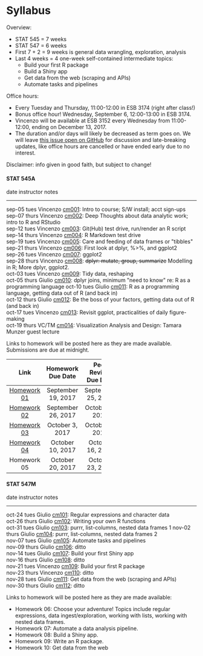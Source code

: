 # Syllabus



Overview:

  * STAT 545 = 7 weeks
  * STAT 547 = 6 weeks
  * First 7 + 2 = 9 weeks is general data wrangling, exploration, analysis
  * Last 4 weeks = 4 one-week self-contained intermediate topics:
    - Build your first R package
    - Build a Shiny app
    - Get data from the web (scraping and APIs)
    - Automate tasks and pipelines

Office hours:

  * Every Tuesday and Thursday, 11:00-12:00 in ESB 3174 (right after class!)
  * Bonus office hour! Wednesday, September 6, 12:00-13:00 in ESB 3174.
  * Vincenzo will be available at ESB 3152 every Wednesday from 11:00-12:00, ending on December 13, 2017.
  * The duration and/or days will likely be decreased as term goes on. We will leave [this issue open on GitHub](https://github.com/STAT545-UBC/Discussion/issues/495) for discussion and late-breaking updates, like office hours are cancelled or have ended early due to no interest.


Disclaimer: info given in good faith, but subject to change!

<!-- unholy hack to make following two tables less wide and the same wide -->
<style type="text/css">
table {
   max-width: 50%;
}
</style>

#### STAT 545A


date           instructor  notes                                                                                                                   
-------------  ----------  ------------------------------------------------------------------------------------------------------------------------
sep-05 tues    Vincenzo    <a href="cm001_course-intro-sw-install-account-signup.html">cm001</a>: Intro to course; S/W install; acct sign-ups      
sep-07 thurs   Vincenzo    <a href="cm002_r-rstudio-intro.html">cm002</a>: Deep Thoughts about data analytic work; intro to R and RStudio          
sep-12 tues    Vincenzo    <a href="cm003_render-git-github-test-drive.html">cm003</a>: Git(Hub) test drive, run/render an R script                
sep-14 thurs   Vincenzo    <a href="cm004_claim-repo-test-drive-rmd.html">cm004</a>: R Markdown test drive                                         
sep-19 tues    Vincenzo    <a href="cm005_tidyverse-tibbles.html">cm005</a>: Care and feeding of data frames or "tibbles"                          
sep-21 thurs   Vincenzo    <a href="cm006_tibbles-dplyr-ggplot2.html">cm006</a>: First look at dplyr, %>%, and ggplot2                             
sep-26 tues    Vincenzo    <a href="cm007_ggplot2.html">cm007</a>: ggplot2                                                                         
sep-28 thurs   Vincenzo    <a href="cm008_dplyr-single-table.html">cm008</a>: ~~dplyr: mutate, group, summarize~~ Modelling in R; More dplyr, ggplot2.                                      
oct-03 tues    Vincenzo    <a href="cm009_tidy-data.html">cm009</a>: Tidy data, reshaping                                                          
oct-05 thurs   Giulio      <a href="cm010_joins-r-programming.html">cm010</a>: dplyr joins, minimum "need to know" re: R as a programming language
oct-10 tues    Giulio      <a href="cm011_r-programming-file-io.html">cm011</a>: R as a programming language, getting data out of R (and back in)  
oct-12 thurs   Giulio      <a href="cm012_file-io-factors.html">cm012</a>: Be the boss of your factors, getting data out of R (and back in)        
oct-17 tues    Vincenzo    <a href="cm013_ggplot2-continued.html">cm013</a>: Revisit ggplot, practicalities of daily figure-making                 
oct-19 thurs   VC/TM       <a href="cm014_munzner-guest-lecture.html">cm014</a>: Visualization Analysis and Design: Tamara Munzer guest lecture    

Links to homework will be posted here as they are made available. Submissions are due at midnight.

| Link |  Homework Due Date  |  Peer Review Due Date |
| :--: | :---------------: | :-----------------: |
| [Homework 01](hw01_edit-README.html) | September 19, 2017 | September 25, 2017 |
| [Homework 02](hw02_explore-gapminder-dplyr.html) | September 26, 2017 | October 2, 2017 |
| [Homework 03](hw03_dplyr-and-more-ggplot2.html) |  October 3, 2017 | October 9, 2017 |
| [Homework 04](hw04_tidy-data-joins.html) | October 10, 2017 | October 16, 2017 |
| Homework 05 | October 20, 2017 | October 23, 2017 |

#### STAT 547M


date           instructor  notes                                                                                             
-------------  ----------  --------------------------------------------------------------------------------------------------
oct-24 tues    Giulio      <a href="cm101_character-data-regex.html">cm101</a>: Regular expressions and character data       
oct-26 thurs   Giulio      <a href="cm102_writing-functions.html">cm102</a>: Writing your own R functions                    
oct-31 tues    Giulio      <a href="cm103_list-inspection-mapping.html">cm103</a>: purrr, list-columns, nested data frames 1
nov-02 thurs   Giulio      <a href="cm104_lists-and-data-frames.html">cm104</a>: purrr, list-columns, nested data frames 2   
nov-07 tues    Giulio      <a href="cm105_automation-and-make.html">cm105</a>: Automate tasks and pipelines   
nov-09 thurs   Giulio      <a href="cm106_automation-and-make.html">cm106</a>: ditto                                         
nov-14 tues    Giulio      <a href="cm107_shiny-apps.html">cm107</a>: Build your first Shiny app                
nov-16 thurs   Giulio      <a href="cm108_shiny-apps.html">cm108</a>: ditto                                                  
nov-21 tues    Vincenzo    <a href="cm109_packages.html">cm109</a>: Build your first R package                               
nov-23 thurs   Vincenzo    <a href="cm110_packages.html">cm110</a>: ditto                                                    
nov-28 tues    Giulio      <a href="cm111_webdata.html">cm111</a>: Get data from the web (scraping and APIs)                 
nov-30 thurs   Giulio      <a href="cm112_webdata.html">cm112</a>: ditto                                                     

Links to homework will be posted here as they are made available:

  * Homework 06: Choose your adventure! Topics include regular expressions, data ingest/exploration, working with lists, working with nested data frames.
  * Homework 07: Automate a data analysis pipeline.
  * Homework 08: Build a Shiny app.
  * Homework 09: Write an R package.
  * Homework 10: Get data from the web
